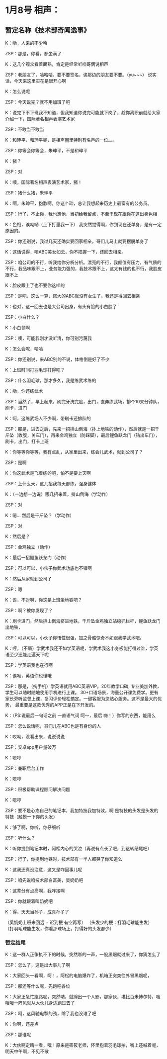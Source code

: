# 1月8号 相声：

## 暂定名称《技术部奇闻逸事》

K：呦，人来的不少哈

ZSP：那是，你看，都坐满了

K：这几个观众看着面熟，肯定是经常听咱哥俩说相声

ZSP：老朋友了，哈哈哈，要不要签名，诶那边的朋友要不要。（yu~~~）
说实话，今天来这里实在是很开心啊

K：怎么说呢

ZSP：今天说完？就不用加班了吧

K：说完下不下班我不知道，但我知道你说完可能就下岗了，趁你离职前就给大家介绍一下，国际著名相声表演艺术家

ZSP：不敢当不敢当

K：和珅平，和珅平呢，是相声圈里特别有名声的一位。。。

ZSP：你等会你等会，朱珅平，不是和珅平

K：猪？

ZSP：对

K：噢，国际著名相声表演艺术家，猪！

ZSP：猪什么猪，朱珅平

K：啊，朱珅平，抱歉啊，你这个珅，总让我想起来历史上最富有的公务员。

ZSP：行了，不止你，我也想他，当初给我留点，不至于现在跟你在这出卖色相

K：色相，诶呦呦（上下打量我一下）
我突然觉得啊，你到现在还单身，是有一定原因的。

ZSP：你还别说，我过几天还确实要回家相亲，哥们儿马上就要摆脱单身了

K：这话说得，咱ABC美女如云，你不把握一下，还回去相亲。

ZSP：咱公司的不行，听我给你分析分析。漂亮的不行，我颜值有压力，有气质的不行，我品味跟不上，业务能力强的，我技术跟不上，这太有钱的也不行，我脸皮跟不上

K：脸皮跟上了也不要你这样的

ZSP：是吧，这么一算，诺大的ABC就没有女生了。我还是得回去相亲

K：也对，这一回去也是大公司出身，有头有脸的小白脸了

ZSP：小白什么？

K：小白领啊

ZSP：噢，可能我刚才没听清，你可别污蔑我

K：怎么会呢，哈哈

ZSP：你还别说，来ABC别的不说，体格倒是好了不少

K：上班时间打羽毛球打得吧？

ZSP：什么羽毛球，那才多久，我是练武术练的

K：呦，你还练武术

ZSP：当然了，早上起来，刷完牙洗完脸，出门，直奔练武场，排个10来分钟队，刷卡，进门

K：呵，这练武场人不少啊，带刷卡还排队的

ZSP：那是，进去之后，先来一招排山倒海（扑上地铁的动作），然后就是一招千斤坠（收腹，关车门），再来金鸡独立（防踩脚），最后鲤鱼跃龙门（钻出车门），刷卡，出门，打卡上班

K：你等等你等等，我有点乱，从家里出来，练会儿武术，就到公司了？

ZSP：是啊

K：你这武术是飞着练的吧，怕不是要上天啊

ZSP：上什么天，这几招我每天都练，强身健体

K：（一边想一边说）哪几招来着，排山倒海（学动作）

ZSP：对

K：嗯… 然后是千斤坠？（学动作）

ZSP：对

K：然后是？

ZSP：金鸡独立（动作）

K：最后一招鲤鱼跃龙门（动作）

ZSP：可以可以，小伙子你武术功底也不错啊

K：然后从家就到公司了

ZSP：嗯

K：诶，不对啊，你这是上班坐地铁吧？

ZSP：啊？被你发现了？

K：刷卡进门，然后排山倒海挤进地铁，千斤坠金鸡独立站稳抓栏杆，鲤鱼跃龙门出地铁，

ZSP：可以可以，小伙子你悟性很强，加之骨骼惊奇不如跟我学武术吧。

K：哼，（不屑）学武术我还不如学英语呢，学武术我这小身板能打得过谁，学英语至少还能走遍天下呢

ZSP：学英语我也在行啊

K：诶呦，英语你也懂哦

ZSP：那是，（掏手机）学英语就用ABC英语VIP。20年教学口碑, 专业美加外教，学生可以随时随地使用手机进行上课。
30+口语场景，海量公开课免费学。更有家长旁听监督上课，复习评价轻松搞定。一键客服为您贴心服务。这不是最大的优势，
最重要是这款优秀的APP正是在下开发的。

K：（PS:说最后一句话之前 一直语气词 呵～，最后 嗨！）你写的东西，能用么

ZSP：怎么说话呢，哥们儿在ABC也是有身份的人

K：哎呦，没看出来，说说说说

ZSP：安卓app用户量破万

K：嗯哼

ZSP：兼职后台工作

K：嗯哼

ZSP：积极帮助课程顾问解决问题

K：嗯哼

ZSP：要不是心疼自己的笔记本，我加特技我加特效，啊 是特技的头发是头发的特技（触摸一下你的头发）

K：够了啊，你听，你仔细听

ZSP：听什么？

K：听你提到笔记本时，阿松内心的哭泣（再说有点长了吧，到这转结尾吧）

ZSP：行了，你提到地铁时，技术部有一半人都哭了你知道么

K：这我还真没注意，这又是咋回事儿呢

ZSP：咱先说咱技术部白富美，吴奶奶吧

K：这辈分有点高啊，我咋接啊

ZSP：你就跟着叫奶奶吧

K：得，天天当孙子，成真孙子了

（吴奶奶上班来回远 + 迟到梗 有空再写）
（头发少的梗：打羽毛球能生发）
（打羽毛球能生发，你看那球场上，打得好的头发都少）

### 暂定结尾

K：这一群人正争执不下的时候，突然嘭的一声，一股黑烟就过来了，你猜怎么了

ZSP：怎么了，这是出大事儿了啊

K：大家回头一看啊，呵！，阿松的电脑爆炸了，机箱正突突往外冒黑烟呢，

ZSP：那还等什么呢，先跑吧各位

K：大家正急忙跑路呢，突然呐，就蹿出一个人影，那家伙，堪比百米博尔特，嗖嗖嗖一阵风就从大伙儿身边跑过去了

ZSP：呵，这风驰电掣的劲，除了我也没谁了吧

K：你啊，还差点

ZSP：那谁呢

K：大伙啊定睛一看，嘿！原来是筱筱老师，怀里抱着羽毛球拍，嘴上还喊着呢，明天中午啊，不见不散

